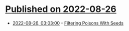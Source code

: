 # [Published on 2022-08-26](index.md)

* [2022-08-26, 03:03:00](https://soylentnews.org/article.pl?sid=22/08/25/1213259&from=rss) - [Filtering Poisons With Seeds](https://soylentnews.org/article.pl?sid=22/08/25/1213259&from=rss)
